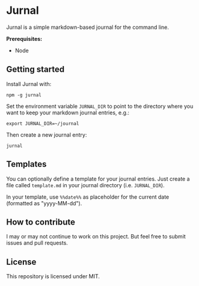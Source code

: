 # Jurnal
Jurnal is a simple markdown-based journal for the command line.

**Prerequisites:**
* Node

## Getting started
Install Jurnal with:
```shell
npm -g jurnal
```

Set the environment variable `JURNAL_DIR` to point to the directory where you want to keep your markdown journal entries, e.g.:
```shell
export JURNAL_DIR=~/journal
```

Then create a new journal entry:
```shell
jurnal
```

## Templates
You can optionally define a template for your journal entries.
Just create a file called `template.md` in your journal directory (i.e. `JURNAL_DIR`).

In your template, use `%%date%%` as placeholder for the current date (formatted as "yyyy-MM-dd").

## How to contribute
I may or may not continue to work on this project. But feel free to submit issues and pull requests.

## License
This repository is licensed under MIT.
